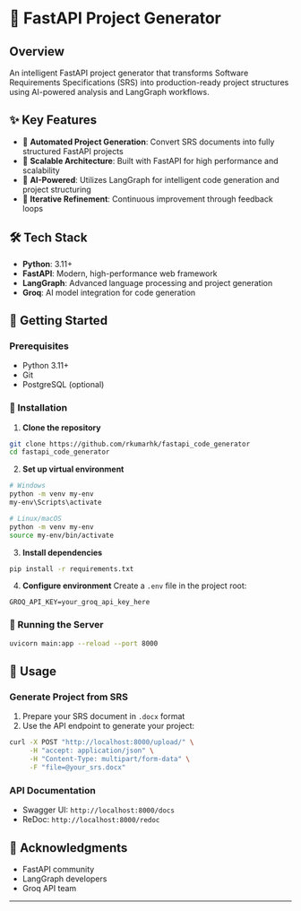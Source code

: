 # 🚀 FastAPI Project Generator

## Overview
An intelligent FastAPI project generator that transforms Software Requirements Specifications (SRS) into production-ready project structures using AI-powered analysis and LangGraph workflows.

## ✨ Key Features
- 📄 **Automated Project Generation**: Convert SRS documents into fully structured FastAPI projects
- 🎯 **Scalable Architecture**: Built with FastAPI for high performance and scalability
- 🧠 **AI-Powered**: Utilizes LangGraph for intelligent code generation and project structuring
- 🔄 **Iterative Refinement**: Continuous improvement through feedback loops

## 🛠 Tech Stack
- **Python**: 3.11+
- **FastAPI**: Modern, high-performance web framework
- **LangGraph**: Advanced language processing and project generation
- **Groq**: AI model integration for code generation

## 🚦 Getting Started

### Prerequisites
- Python 3.11+
- Git
- PostgreSQL (optional)

### 🔧 Installation

1. **Clone the repository**
```bash
git clone https://github.com/rkumarhk/fastapi_code_generator
cd fastapi_code_generator
```

2. **Set up virtual environment**
```bash
# Windows
python -m venv my-env
my-env\Scripts\activate

# Linux/macOS
python -m venv my-env
source my-env/bin/activate
```

3. **Install dependencies**
```bash
pip install -r requirements.txt
```

4. **Configure environment**
Create a `.env` file in the project root:
```env
GROQ_API_KEY=your_groq_api_key_here
```

### 🚀 Running the Server
```bash
uvicorn main:app --reload --port 8000
```

## 📖 Usage

### Generate Project from SRS
1. Prepare your SRS document in `.docx` format
2. Use the API endpoint to generate your project:
```bash
curl -X POST "http://localhost:8000/upload/" \
     -H "accept: application/json" \
     -H "Content-Type: multipart/form-data" \
     -F "file=@your_srs.docx"
```

### API Documentation
- Swagger UI: `http://localhost:8000/docs`
- ReDoc: `http://localhost:8000/redoc`

## 🙏 Acknowledgments
- FastAPI community
- LangGraph developers
- Groq API team

---

